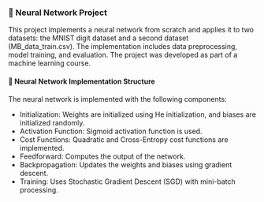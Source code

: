 ### 🧠 Neural Network Project
This project implements a neural network from scratch and applies it to two datasets: the MNIST digit dataset and a second dataset (MB_data_train.csv). The implementation includes data preprocessing, model training, and evaluation.
The project was developed as part of a machine learning course.

#### 🧩 Neural Network Implementation Structure
The neural network is implemented with the following components:
- Initialization: Weights are initialized using He initialization, and biases are initialized randomly.
- Activation Function: Sigmoid activation function is used.
- Cost Functions: Quadratic and Cross-Entropy cost functions are implemented.
- Feedforward: Computes the output of the network.
- Backpropagation: Updates the weights and biases using gradient descent.
- Training: Uses Stochastic Gradient Descent (SGD) with mini-batch processing.
